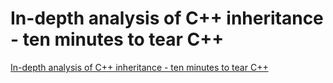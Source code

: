 # In-depth analysis of C++ inheritance - ten minutes to tear C++
[In-depth analysis of C++ inheritance - ten minutes to tear C++](https://aiwithcloud.com/2022/09/15/in_depth_analysis_of_c_inheritance___ten_minutes_to_tear_c/)